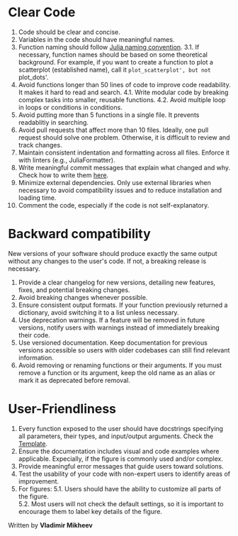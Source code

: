 # Clear Code  

1. Code should be clear and concise.  
2. Variables in the code should have meaningful names.  
3. Function naming should follow [Julia naming convention](https://docs.julialang.org/en/v1/manual/style-guide/#Use-naming-conventions-consistent-with-Julia-base/).
3.1. If necessary, function names should be based on some theoretical background. For example, if you want to create a function to plot a scatterplot (established name), call it `plot_scatterplot', but not `plot_dots'. 
4. Avoid functions longer than 50 lines of code to improve code readability. It makes it hard to read and search.
4.1. Write modular code by breaking complex tasks into smaller, reusable functions.
4.2. Avoid multiple loop in loops or conditions in conditions.
5. Avoid putting more than 5 functions in a single file. It prevents readablitiy in searching. 
6. Avoid pull requests that affect more than 10 files. Ideally, one pull request should solve one problem. Otherwise, it is difficult to review and track changes.
7. Maintain consistent indentation and formatting across all files. Enforce it with linters (e.g., JuliaFormatter).
8. Write meaningful commit messages that explain what changed and why. Check how to write them [here](https://unfoldtoolbox.github.io/UnfoldDocs/main/developer/#Commit-messages).
9. Minimize external dependencies. Only use external libraries when necessary to avoid compatibility issues and to reduce installation and loading time.
10. Comment the code, especially if the code is not self-explanatory.

# Backward compatibility 
New versions of your software should produce exactly the same output without any changes to the user's code. If not, a breaking release is necessary.

1. Provide a clear changelog for new versions, detailing new features, fixes, and potential breaking changes.
2. Avoid breaking changes whenever possible. 
3. Ensure consistent output formats. If your function previously returned a dictionary, avoid switching it to a list unless necessary.
4. Use deprecation warnings. If a feature will be removed in future versions, notify users with warnings instead of immediately breaking their code.
5. Use versioned documentation. Keep documentation for previous versions accessible so users with older codebases can still find relevant information.
6. Avoid removing or renaming functions or their arguments. If you must remove a function or its argument, keep the old name as an alias or mark it as deprecated before removal.

# User-Friendliness  

1. Every function exposed to the user should have docstrings specifying all parameters, their types, and input/output arguments. Check the [Template](https://unfoldtoolbox.github.io/UnfoldDocs/main/developer/#Docstring-templates). 
2. Ensure the documentation includes visual and code examples where applicable. Expecially, if the figure is commonly used and/or complex.   
3. Provide meaningful error messages that guide users toward solutions.
4. Test the usability of your code with non-expert users to identify areas of improvement.
5. For figures:
5.1. Users should have the ability to customize all parts of the figure.  
5.2. Most users will not check the default settings, so it is important to encourage them to label key details of the figure. 


Written by **Vladimir Mikheev**

